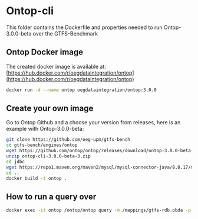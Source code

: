 # Ontop-cli
This folder contains the Dockerfile and properties needed to run Ontop-3.0.0-beta over the GTFS-Benchmark

## Ontop Docker image
The created docker image is available at: [https://hub.docker.com/r/oegdataintegration/ontop](https://hub.docker.com/r/oegdataintegration/ontop)
```bash
docker run -d --name ontop oegdataintegration/ontop:3.0.0
```

## Create your own image
Go to Ontop Github and a choose your version from releases, here is an example with Ontop-3.0.0-beta:
```bash
git clone https://github.com/oeg-upm/gtfs-bench
cd gtfs-bench/engines/ontop
wget https://github.com/ontop/ontop/releases/download/ontop-3.0.0-beta-3/ontop-cli-3.0.0-beta-3.zip
unzip ontop-cli-3.0.0-beta-3.zip
cd jdbc
wget https://repo1.maven.org/maven2/mysql/mysql-connector-java/8.0.17/mysql-connector-java-8.0.17.jar
cd ..
docker build -t ontop .
```

## How to run a query over
```bash
docker exec -it ontop /ontop/ontop query -m /mappings/gtfs-rdb.obda -p /ontop/properties/gtfs-SIZE.properties -q /queries/queryX.rq
```
